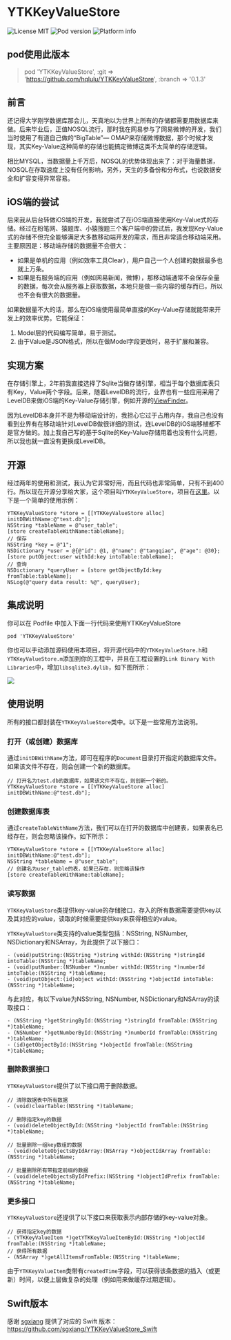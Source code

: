 YTKKeyValueStore
==========

![License MIT](https://go-shields.herokuapp.com/license-MIT-blue.png)
![Pod version](http://img.shields.io/cocoapods/v/YTKKeyValueStore.svg?style=flat)
![Platform info](http://img.shields.io/cocoapods/p/YTKKeyValueStore.svg?style=flat)

## pod使用此版本

> pod 'YTKKeyValueStore', :git => 'https://github.com/hqlulu/YTKKeyValueStore', :branch => '0.1.3'

## 前言

还记得大学刚学数据库那会儿，天真地以为世界上所有的存储都需要用数据库来做。后来毕业后，正值NOSQL流行，那时我在网易参与了网易微博的开发，我们当时使用了有道自己做的“BigTable”— OMAP来存储微博数据，那个时候才发现，其实Key-Value这种简单的存储也能搞定微博这类不太简单的存储逻辑。

相比MYSQL，当数据量上千万后，NOSQL的优势体现出来了：对于海量数据，NOSQL在存取速度上没有任何影响，另外，天生的多备份和分布式，也说数据安全和扩容变得异常容易。

## iOS端的尝试

后来我从后台转做iOS端的开发，我就尝试了在iOS端直接使用Key-Value式的存储。经过在粉笔网、猿题库、小猿搜题三个客户端中的尝试后，我发现Key-Value式的存储不但完全能够满足大多数移动端开发的需求，而且非常适合移动端采用。主要原因是：移动端存储的数据量不会很大：

 * 如果是单机的应用（例如效率工具Clear），用户自己一个人创建的数据最多也就上万条。
 * 如果是有服务端的应用（例如网易新闻，微博），那移动端通常不会保存全量的数据，每次会从服务器上获取数据，本地只是做一些内容的缓存而已，所以也不会有很大的数据量。

如果数据量不大的话，那么在iOS端使用最简单直接的Key-Value存储就能带来开发上的效率优势。它能保证：

 1. Model层的代码编写简单，易于测试。
 2. 由于Value是JSON格式，所以在做Model字段更改时，易于扩展和兼容。

## 实现方案

在存储引擎上，2年前我直接选择了Sqlite当做存储引擎，相当于每个数据库表只有Key，Value两个字段。后来，随着LevelDB的流行，业界也有一些应用采用了LevelDB来做iOS端的Key-Value存储引擎，例如开源的[ViewFinder](https://github.com/viewfinderco/viewfinder)。

因为LevelDB本身并不是为移动端设计的，我担心它过于占用内存，我自己也没有看到业界有在移动端针对LevelDB做很详细的测试，连LevelDB的iOS端移植都不是官方做的。加上我自己写的基于Sqlite的Key-Value存储用着也没有什么问题，所以我也就一直没有更换成LevelDB。

## 开源

经过两年的使用和测试，我认为它非常好用，而且代码也非常简单，只有不到400行。所以现在开源分享给大家，这个项目叫`YTKKeyValueStore`，项目在[这里](https://github.com/yuantiku/YTKKeyValueStore)。以下是一个简单的使用示例：

```
YTKKeyValueStore *store = [[YTKKeyValueStore alloc] initDBWithName:@"test.db"];
NSString *tableName = @"user_table";
[store createTableWithName:tableName];
// 保存
NSString *key = @"1";
NSDictionary *user = @{@"id": @1, @"name": @"tangqiao", @"age": @30};
[store putObject:user withId:key intoTable:tableName];
// 查询
NSDictionary *queryUser = [store getObjectById:key fromTable:tableName];
NSLog(@"query data result: %@", queryUser);
```

## 集成说明

你可以在 Podfile 中加入下面一行代码来使用YTKKeyValueStore

    pod 'YTKKeyValueStore'

你也可以手动添加源码使用本项目，将开源代码中的`YTKKeyValueStore.h`和`YTKKeyValueStore.m`添加到你的工程中，并且在工程设置的`Link Binary With Libraries`中，增加`libsqlite3.dylib`，如下图所示：

![](http://blog.devtang.com/images/key-value-store-setup.jpg)

## 使用说明

所有的接口都封装在`YTKKeyValueStore`类中。以下是一些常用方法说明。

### 打开（或创建）数据库

通过`initDBWithName`方法，即可在程序的`Document`目录打开指定的数据库文件。如果该文件不存在，则会创建一个新的数据库。

```
// 打开名为test.db的数据库，如果该文件不存在，则创新一个新的。
YTKKeyValueStore *store = [[YTKKeyValueStore alloc] initDBWithName:@"test.db"];
```

### 创建数据库表

通过`createTableWithName`方法，我们可以在打开的数据库中创建表，如果表名已经存在，则会忽略该操作。如下所示：

```
YTKKeyValueStore *store = [[YTKKeyValueStore alloc] initDBWithName:@"test.db"];
NSString *tableName = @"user_table";
// 创建名为user_table的表，如果已存在，则忽略该操作
[store createTableWithName:tableName];
```

### 读写数据

`YTKKeyValueStore`类提供key-value的存储接口，存入的所有数据需要提供key以及其对应的value，读取的时候需要提供key来获得相应的value。

`YTKKeyValueStore`类支持的value类型包括：NSString, NSNumber, NSDictionary和NSArray，为此提供了以下接口：

```
- (void)putString:(NSString *)string withId:(NSString *)stringId intoTable:(NSString *)tableName;
- (void)putNumber:(NSNumber *)number withId:(NSString *)numberId intoTable:(NSString *)tableName;
- (void)putObject:(id)object withId:(NSString *)objectId intoTable:(NSString *)tableName;
```

与此对应，有以下value为NSString, NSNumber, NSDictionary和NSArray的读取接口：

```
- (NSString *)getStringById:(NSString *)stringId fromTable:(NSString *)tableName;
- (NSNumber *)getNumberById:(NSString *)numberId fromTable:(NSString *)tableName;
- (id)getObjectById:(NSString *)objectId fromTable:(NSString *)tableName;
```

### 删除数据接口

`YTKKeyValueStore`提供了以下接口用于删除数据。

```
// 清除数据表中所有数据
- (void)clearTable:(NSString *)tableName;

// 删除指定key的数据
- (void)deleteObjectById:(NSString *)objectId fromTable:(NSString *)tableName;

// 批量删除一组key数组的数据
- (void)deleteObjectsByIdArray:(NSArray *)objectIdArray fromTable:(NSString *)tableName;

// 批量删除所有带指定前缀的数据
- (void)deleteObjectsByIdPrefix:(NSString *)objectIdPrefix fromTable:(NSString *)tableName;
```

### 更多接口

`YTKKeyValueStore`还提供了以下接口来获取表示内部存储的key-value对象。

```
// 获得指定key的数据
- (YTKKeyValueItem *)getYTKKeyValueItemById:(NSString *)objectId fromTable:(NSString *)tableName;
// 获得所有数据
- (NSArray *)getAllItemsFromTable:(NSString *)tableName;
```

由于`YTKKeyValueItem`类带有`createdTime`字段，可以获得该条数据的插入（或更新）时间，以便上层做复杂的处理（例如用来做缓存过期逻辑）。

## Swift版本

感谢 [sgxiang](https://github.com/sgxiang) 提供了对应的 Swift 版本：https://github.com/sgxiang/YTKKeyValueStore_Swift


